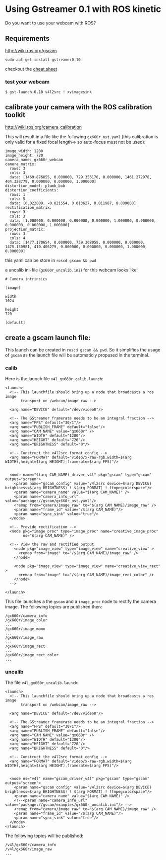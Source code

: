 # Using Gstreamer 0.1 with ROS kinetic

Do you want to use your webcam with ROS? 

## Requirements

http://wiki.ros.org/gscam

```
sudo apt-get install gstreamer0.10
```

checkout the [cheat sheet](http://wiki.oz9aec.net/index.php/Gstreamer_cheat_sheet)


### test your webcam

```
$ gst-launch-0.10 v4l2src ! xvimagesink
```

## calibrate your camera with the ROS calibration toolkit

http://wiki.ros.org/camera_calibration

This will result in a file like the following `gx660r_ost.yaml` (this calibration is only valid for a fixed focal length->  so auto-focus must not be used):
```
image_width: 1280
image_height: 720
camera_name: gx660r_webcam
camera_matrix:
  rows: 3
  cols: 3
  data: [1469.876855, 0.000000, 729.356170, 0.000000, 1461.272978, 404.328779, 0.000000, 0.000000, 1.000000]
distortion_model: plumb_bob
distortion_coefficients:
  rows: 1
  cols: 5
  data: [0.022089, -0.021554, 0.013627, 0.011987, 0.000000]
rectification_matrix:
  rows: 3
  cols: 3
  data: [1.000000, 0.000000, 0.000000, 0.000000, 1.000000, 0.000000, 0.000000, 0.000000, 1.000000]
projection_matrix:
  rows: 3
  cols: 4
  data: [1477.170654, 0.000000, 739.368058, 0.000000, 0.000000, 1475.130981, 410.406279, 0.000000, 0.000000, 0.000000, 1.000000, 0.000000]
```

this yaml can be store in `roscd gscam && pwd`

a uncalib ini-file (`gx660r_uncalib.ini`) for this webcam looks like:
```
# Camera intrinsics

[image]

width
1024

height
720

[default]

```

## create a gscam launch file:

This launch can be created in `roscd gscam && pwd`. So it simplifies the usage of `gscam` as the launch file will be automaticly propused in the terminal.

### calib

Here is the launch file `v4l_gx660r_calib.launch`:
```
<launch>
  <!-- This launchfile should bring up a node that broadcasts a ros image
       transport on /webcam/image_raw -->

  <arg name="DEVICE" default="/dev/video0"/>

  <!-- The GStreamer framerate needs to be an integral fraction -->
  <arg name="FPS" default="30/1"/>
  <arg name="PUBLISH_FRAME" default="false"/>
  <arg name="CAM_NAME" value="gx660r" />
  <arg name="WIDTH" default="1280"/>
  <arg name="HEIGHT" default="720"/>
  <arg name="BRIGHTNESS" default="0"/>

  <!-- Construct the v4l2src format config -->
  <arg name="FORMAT" default="video/x-raw-rgb,width=$(arg WIDTH),height=$(arg HEIGHT),framerate=$(arg FPS)"/>


  <node name="$(arg CAM_NAME)_driver_v4l" pkg="gscam" type="gscam" output="screen">
    <param name="gscam_config" value="v4l2src device=$(arg DEVICE) brightness=$(arg BRIGHTNESS) ! $(arg FORMAT) ! ffmpegcolorspace"/>
    <param name="camera_name" value="$(arg CAM_NAME)" />
    <param name="camera_info_url" value="package://gscam/gx660r_ost.yaml"/>
    <remap from="camera/image_raw" to="$(arg CAM_NAME)/image_raw" />
    <param name="frame_id" value="/$(arg CAM_NAME)"/>
    <param name="sync_sink" value="true"/>
  </node>

  <!-- Provide rectification -->
  <node pkg="image_proc" type="image_proc" name="creative_image_proc"
        ns="$(arg CAM_NAME)" />

  <!-- View the raw and rectified output 
    <node pkg="image_view" type="image_view" name="creative_view" >
      <remap from="image" to="/$(arg CAM_NAME)/image_raw" />
    </node>
      
    <node pkg="image_view" type="image_view" name="creative_view_rect" >
      <remap from="image" to="/$(arg CAM_NAME)/image_rect_color" />
    </node>
  -->

</launch>
```

This file launches a the `gscam` and a `image_proc` node to rectify the camera image.
The following topics are published then:
```
/gx660r/camera_info
/gx660r/image_color
...
/gx660r/image_mono
...
/gx660r/image_raw
...
/gx660r/image_rect
...
/gx660r/image_rect_color
...
```

### uncalib

The file `v4l_gx660r_uncalib.launch`:

```
<launch>
  <!-- This launchfile should bring up a node that broadcasts a ros image
       transport on /webcam/image_raw -->

  <arg name="DEVICE" default="/dev/video0"/>

  <!-- The GStreamer framerate needs to be an integral fraction -->
  <arg name="FPS" default="30/1"/>
  <arg name="PUBLISH_FRAME" default="false"/>
  <arg name="CAM_NAME" value="gx660r" />
  <arg name="WIDTH" default="1280"/>
  <arg name="HEIGHT" default="720"/>
  <arg name="BRIGHTNESS" default="0"/>

  <!-- Construct the v4l2src format config -->
  <arg name="FORMAT" default="video/x-raw-rgb,width=$(arg WIDTH),height=$(arg HEIGHT),framerate=$(arg FPS)"/>


  <node ns="v4l" name="gscam_driver_v4l" pkg="gscam" type="gscam" output="screen">
    <param name="gscam_config" value="v4l2src device=$(arg DEVICE) brightness=$(arg BRIGHTNESS) ! $(arg FORMAT) ! ffmpegcolorspace"/>
    <param name="camera_name" value="$(arg CAM_NAME)" />
    <!--<param name="camera_info_url" value="package://gscam/examples/gx660r_uncalib.ini"/> -->
    <remap from="camera/image_raw" to="$(arg CAM_NAME)/image_raw" />
    <param name="frame_id" value="/$(arg CAM_NAME)"/>
    <param name="sync_sink" value="true"/>
  </node>
</launch>

```

The following topics will be published:
```
/v4l/gx660r/camera_info
/v4l/gx660r/image_raw
...
```




